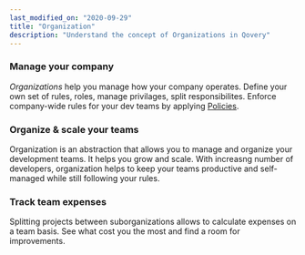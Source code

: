 ```yaml
---
last_modified_on: "2020-09-29"
title: "Organization"
description: "Understand the concept of Organizations in Qovery"
---
```

### Manage your company
*Organizations* help you manage how your company operates. Define your own set of rules, roles, manage privilages, split responsibilites.
Enforce company-wide rules for your dev teams by applying [Policies][docs.main-concepts.business.policy].

### Organize & scale your teams
Organization is an abstraction that allows you to manage and organize your development teams. It helps you grow and scale. With increasng
number of developers, organization helps to keep your teams productive and self-managed while still following your rules.

### Track team expenses
Splitting projects between suborganizations allows to calculate expenses on a team basis. See what cost you the most and find a room for improvements.


[docs.main-concepts.business.policy]: /docs/main-concepts/business/policy/
